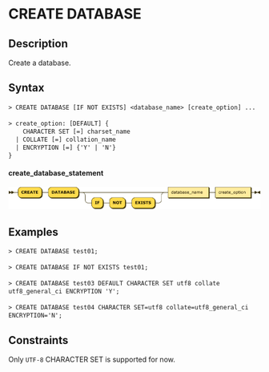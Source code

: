 # **CREATE DATABASE**

## **Description**

Create a database.

## **Syntax**

```
> CREATE DATABASE [IF NOT EXISTS] <database_name> [create_option] ...

> create_option: [DEFAULT] {
	CHARACTER SET [=] charset_name
  | COLLATE [=] collation_name
  | ENCRYPTION [=] {'Y' | 'N'}
}
```

#### create_database_statement

![Create Database Diagram](https://github.com/matrixorigin/artwork/blob/main/docs/reference/create_database_statement.png?raw=true)

## **Examples**

```
> CREATE DATABASE test01;

> CREATE DATABASE IF NOT EXISTS test01;

> CREATE DATABASE test03 DEFAULT CHARACTER SET utf8 collate utf8_general_ci ENCRYPTION 'Y';

> CREATE DATABASE test04 CHARACTER SET=utf8 collate=utf8_general_ci ENCRYPTION='N';
```

## **Constraints**

Only `UTF-8` CHARACTER SET is supported for now. 

